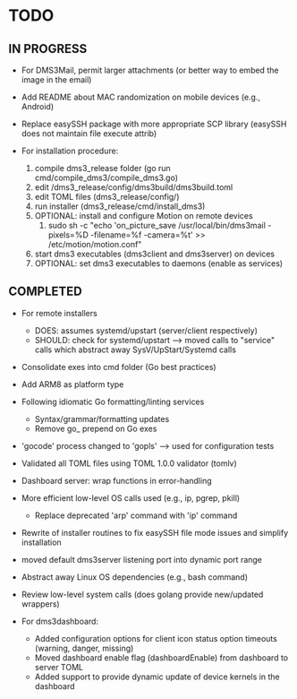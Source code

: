 # TODO

## IN PROGRESS

- For DMS3Mail, permit larger attachments (or better way to embed the image in the email)
- Add README about MAC randomization on mobile devices (e.g., Android)
- Replace easySSH package with more appropriate SCP library (easySSH does not maintain file execute attrib)

- For installation procedure:
  1. compile dms3_release folder (go run cmd/compile_dms3/compile_dms3.go)
  2. edit /dms3_release/config/dms3build/dms3build.toml
  3. edit TOML files (dms3_release/config/<platform>)
  4. run installer (dms3_release/cmd/install_dms3)
  5. OPTIONAL: install and configure Motion on remote devices
     1. sudo sh -c "echo 'on_picture_save /usr/local/bin/dms3mail -pixels=%D -filename=%f -camera=%t' >> /etc/motion/motion.conf"
  6. start dms3 executables (dms3client and dms3server) on devices
  7. OPTIONAL: set dms3 executables to daemons (enable as services)

## COMPLETED

- For remote installers
  - DOES: assumes systemd/upstart (server/client respectively)
  - SHOULD: check for systemd/upstart --> moved calls to "service" calls which abstract away SysV/UpStart/Systemd calls

- Consolidate exes into cmd folder (Go best practices)
- Add ARM8 as platform type
  
- Following idiomatic Go formatting/linting services
  - Syntax/grammar/formatting updates
  - Remove go_ prepend on Go exes

- 'gocode' process changed to 'gopls' --> used for configuration tests

- Validated all TOML files using TOML 1.0.0 validator (tomlv)

- Dashboard server: wrap functions in error-handling

- More efficient low-level OS calls used (e.g., ip, pgrep, pkill)
  - Replace deprecated 'arp' command with 'ip' command
- Rewrite of installer routines to fix easySSH file mode issues and simplify installation

- moved default dms3server listening port into dynamic port range

- Abstract away Linux OS dependencies (e.g., bash command)
- Review low-level system calls (does golang provide new/updated wrappers)

- For dms3dashboard:
  - Added configuration options for client icon status option timeouts (warning, danger, missing)
  - Moved dashboard enable flag (dashboardEnable) from dashboard to server TOML
  - Added support to provide dynamic update of device kernels in the dashboard

